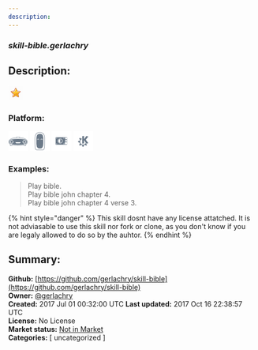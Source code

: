 ```yaml
---
description: 
---
```


### _skill-bible.gerlachry_  
## Description:  
  
  
![](../.gitbook/assets/star.png)  
  
### Platform:  
 ![Mark I](../.gitbook/assets/mark-1-icon.png)  ![Mark II](../.gitbook/assets/mark-2-icon.png)  ![Picroft](../.gitbook/assets/picroft-icon.png)  ![plasmoid](../.gitbook/assets/kde.png)   
### Examples:  
> Play bible.  
> Play bible john chapter 4.  
> Play bible john chapter 4 verse 3.  
  
{% hint style="danger" %}
This skill dosnt have any license attatched. It is not adviasable to use this skill nor fork or clone, as you don't know if you are legaly allowed to do so by the auhtor.
{% endhint %}
  
## Summary:  
**Github:** [https://github.com/gerlachry/skill-bible](https://github.com/gerlachry/skill-bible)  
**Owner:** [@gerlachry](https://github.com/gerlachry)  
**Created:** 2017 Jul 01 00:32:00 UTC  **Last updated:** 2017 Oct 16 22:38:57 UTC  
**License:** No License  
**Market status:** [Not in Market](https://market.mycroft.ai/skill/)  
**Categories:** [ uncategorized ]   
